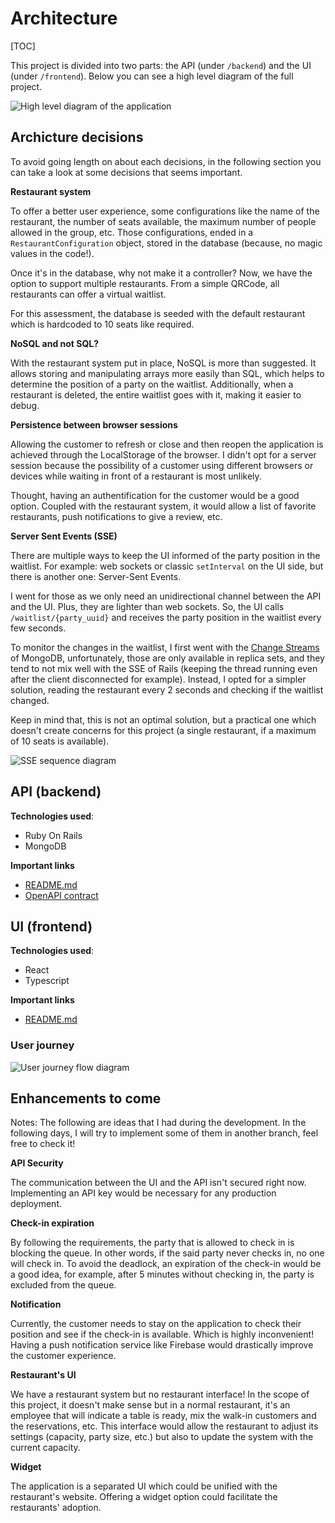 # Architecture

[TOC]

This project is divided into two parts: the API (under `/backend`) and the UI (under `/frontend`). Below you can see a high level diagram of the full project.



![High level diagram of the application](docs/high-level-diagram.png "High level diagram")

## Archicture decisions

To avoid going length on about each decisions, in the following section you can take a look at some decisions that seems important.

**Restaurant system**

To offer a better user experience, some configurations like the name of the restaurant, the number of seats available, the maximum number of people allowed in the group, etc. Those configurations, ended in a `RestaurantConfiguration` object, stored in the database (because, no magic values in the code!). 

Once it's in the database, why not make it a controller? Now, we have the option to support multiple restaurants. From a simple QRCode, all restaurants can offer a virtual waitlist.

For this assessment, the database is seeded with the default restaurant which is hardcoded to 10 seats like required.

**NoSQL and not SQL?**

With the restaurant system put in place, NoSQL is more than suggested. It allows storing and manipulating arrays more easily than SQL, which helps to determine the position of a party on the waitlist. Additionally, when a restaurant is deleted, the entire waitlist goes with it, making it easier to debug.

**Persistence between browser sessions**

Allowing the customer to refresh or close and then reopen the application is achieved through the LocalStorage of the browser. I didn't opt for a server session because the possibility of a customer using different browsers or devices while waiting in front of a restaurant is most unlikely. 

Thought, having an authentification for the customer would be a good option. Coupled with the restaurant system, it would allow a list of favorite restaurants, push notifications to give a review, etc.

**Server Sent Events (SSE)**

There are multiple ways to keep the UI informed of the party position in the waitlist. For example: web sockets or classic `setInterval` on the UI side, but there is another one: Server-Sent Events.

I went for those as we only need an unidirectional channel between the API and the UI. Plus, they are lighter than web sockets. So, the UI calls `/waitlist/{party_uuid}` and receives the party position in the waitlist every few seconds. 

To monitor the changes in the waitlist, I first went with the [Change Streams](https://www.mongodb.com/docs/manual/changeStreams/) of MongoDB, unfortunately, those are only available in replica sets, and they tend to not mix well with the SSE of Rails (keeping the thread running even after the client disconnected for example). Instead, I opted for a simpler solution, reading the restaurant every 2 seconds and checking if the waitlist changed. 

Keep in mind that, this is not an optimal solution, but a practical one which doesn't create concerns for this project (a single restaurant, if a maximum of 10 seats is available).

![SSE sequence diagram](docs/SSE-sequence-diagram.png)

## API (backend)

**Technologies used**:

- Ruby On Rails
- MongoDB

**Important links**

- [README.md](backend/README.md)
- [OpenAPI contract](backend/docs/openapi-spec.yaml)

## UI (frontend)

**Technologies used**:

- React
- Typescript

**Important links**

- [README.md](frontend/README.md)

### User journey

![User journey flow diagram](docs/user-journey-flow-diagram.png "User journey flow diagram")



## Enhancements to come

Notes: The following are ideas that I had during the development. In the following days, I will try to implement some of them in another branch, feel free to check it!

**API Security**

The communication between the UI and the API isn't secured right now. Implementing an API key would be necessary for any production deployment.

**Check-in expiration**

By following the requirements, the party that is allowed to check in is blocking the queue. In other words, if the said party never checks in, no one will check in. To avoid the deadlock, an expiration of the check-in would be a good idea, for example, after 5 minutes without checking in, the party is excluded from the queue.

**Notification**

Currently, the customer needs to stay on the application to check their position and see if the check-in is available. Which is highly inconvenient! Having a push notification service like Firebase would drastically improve the customer experience.

**Restaurant's UI**

We have a restaurant system but no restaurant interface! In the scope of this project, it doesn't make sense but in a normal restaurant, it's an employee that will indicate a table is ready, mix the walk-in customers and the reservations, etc. This interface would allow the restaurant to adjust its settings (capacity, party size, etc.) but also to update the system with the current capacity.

**Widget**

The application is a separated UI which could be unified with the restaurant's website. Offering a widget option could facilitate the restaurants' adoption.